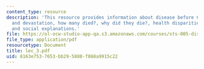 ```yaml
---
content_type: resource
description: 'This resource provides information about disease before Columbus, encounter
  and devastation, how many died?, why did they die?, health disparities today: biological
  and social explanations.'
file: https://ol-ocw-studio-app-qa.s3.amazonaws.com/courses/sts-005-disease-and-society-in-america-fall-2005/8163e7537653bb295888f868a9915c22_lec_3.pdf
file_type: application/pdf
resourcetype: Document
title: lec_3.pdf
uid: 8163e753-7653-bb29-5888-f868a9915c22
---
```

